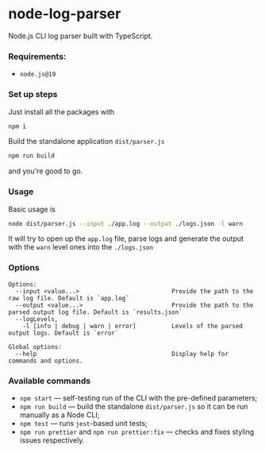 # node-log-parser

Node.js CLI log parser built with TypeScript.

### Requirements:
* `node.js@19` 

### Set up steps
Just install all the packages with
```bash
npm i
```
Build the standalone application `dist/parser.js`
```bash
npm run build
```

and you're good to go.

### Usage
Basic usage is 
```bash
node dist/parser.js --input ./app.log --output ./logs.json -l warn 
```
It will try to open up the `app.log` file, parse logs and generate the output with the `warn` level ones into the `./logs.json`

### Options
```
Options:
  --input <value...>                          Provide the path to the raw log file. Default is `app.log`
  --output <value...>                         Provide the path to the parsed output log file. Default is `results.json`
  --logLevels, 
    -l [info | debug | warn | error]          Levels of the parsed output logs. Default is `error`
    
Global options:
  --help                                      Display help for commands and options.
```

### Available commands
* `npm start` — self-testing run of the CLI with the pre-defined parameters;
* `npm run build` — build the standalone `dist/parser.js` so it can be run manually as a Node CLI;
* `npm test` — runs `jest`-based unit tests;
* `npm run prettier` and `npm run prettier:fix` — checks and fixes styling issues respectively.